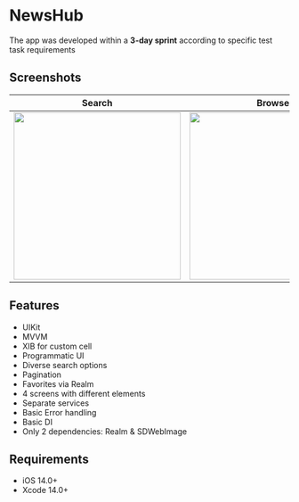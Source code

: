 # NewsHub

The app was developed within a **3-day sprint** according to specific test task requirements

## Screenshots

| Search | Browse | Filter |
| :----------: | :---------: | :---------: |
<img src = "https://github.com/Beavean/Qlear/assets/105853157/d6abb226-ba19-4809-9d78-f1287e8d659d" width = 300> | <img src = "https://github.com/Beavean/Qlear/assets/105853157/92c3412a-b73e-44f1-bd57-d11df79a84a1" width = 300> | <img src = "https://github.com/Beavean/Qlear/assets/105853157/df630692-f15f-4fd5-88ee-014f2050beb0" width = 300> |

## Features

* UIKit
* MVVM
* XIB for custom cell
* Programmatic UI
* Diverse search options
* Pagination
* Favorites via Realm
* 4 screens with different elements
* Separate services
* Basic Error handling
* Basic DI
* Only 2 dependencies: Realm & SDWebImage

## Requirements

- iOS 14.0+
- Xcode 14.0+
